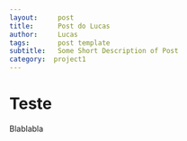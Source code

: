```yaml
---
layout:     post
title:      Post do Lucas
author:     Lucas
tags: 		post template
subtitle:  	Some Short Description of Post
category:  project1
---
```

<!-- Start Writing Below in Markdown -->


# Teste

Blablabla 

